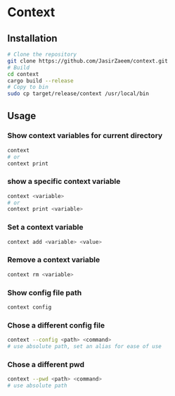 # Context

## Installation

```bash
# Clone the repository
git clone https://github.com/JasirZaeem/context.git
# Build
cd context
cargo build --release
# Copy to bin
sudo cp target/release/context /usr/local/bin
```

## Usage

### Show context variables for current directory
```bash
context
# or
context print
```
### show a specific context variable
```bash
context <variable>
# or
context print <variable>
```

### Set a context variable
```bash
context add <variable> <value>
```

### Remove a context variable
```bash
context rm <variable>
```

### Show config file path
```bash
context config
```

### Chose a different config file
```bash
context --config <path> <command>
# use absolute path, set an alias for ease of use
```

### Chose a different pwd
```bash
context --pwd <path> <command>
# use absolute path
```
